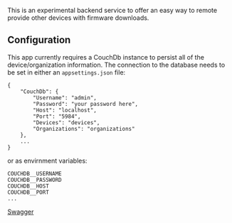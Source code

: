 This is an experimental backend service to offer an easy way to remote provide other devices with firmware downloads.

## Configuration
This app currently requires a CouchDb instance to persist all of the device/organization information. The connection to the database needs to be set in either an `appsettings.json` file:
```
{
    "CouchDb": {
        "Username": "admin",
        "Password": "your password here",
        "Host": "localhost",
        "Port": "5984",
        "Devices": "devices",
        "Organizations": "organizations"
    },
	...
}
```
or as envirnment variables:
```
COUCHDB__USERNAME
COUCHDB__PASSWORD
COUCHDB__HOST
COUCHDB__PORT
...
```

[Swagger](https://app.swaggerhub.com/apis/b0wter/esp_backend/1.0.0#/)
